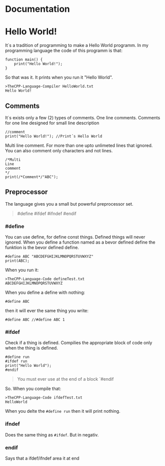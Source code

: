 # Documentation
# Hello World!
It´s a tradition of programming to make a Hello World programm. In my programming language the code of this programm is that:

    function main() {
	    print("Hello World!");
	}
So that was it.
It prints when you run it "Hello World".

    >TheCPP-Language-Compiler HelloWorld.txt
    Hello World!
   
## Comments
It´s exists only a few (2) types of comments.
One line comments. Comments for one line designed for small line description

    //comment
    print("Hello World!"); //Print´s Hello World
 Multi line comment. For more than one upto unlimeted lines that ignored. You can also comment only characters and not lines.
 

    /*Multi
    Line
    comment
    */
    print(/*Comment*/"ABC");

## Preprocessor
The language gives you a small but powerful preprocessor set.
>#define
> #ifdef
> #ifndef
> #endif

### #define
You can use define, for define const things. Defined things will never ignored. When you define a function named as a bevor defined define the funktion is the bevor defined define.

    #define ABC "ABCDEFGHIJKLMNOPQRSTUVWXYZ"
    print(ABC);
When you run it:

    >TheCPP-Language-Code defineTest.txt
    ABCDEFGHIJKLMNOPQRSTUVWXYZ
 When you define a define with nothing:
 

    #define ABC
then it will ever the same thing you write:

    #define ABC //#define ABC 1
### #ifdef
Check if a thing is defined. Compilies the appropriate block of code only when the thing is defined.

    #define run
    #ifdef run
    print("Hello World");
    #endif

> You must ever use at the end of a block `#endif

So. When you compile that:

    >TheCPP-Language-Code ifdefTest.txt
    HelloWorld
When you delte the `#define run` then it will print nothing.
### ifndef
Does the same thing as `#ifdef`. But in negativ.
### endif
Says that a ifdef/ifndef area it at end

    
